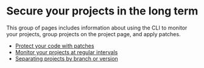 # Secure your projects in the long term

This group of pages includes information about using the CLI to monitor your projects, group projects on the project page, and apply patches.&#x20;

* [Protect your code with patches](protect-your-code-with-patches.md)
* [Monitor your projects at regular intervals](monitor-your-projects-at-regular-intervals.md)
* [Separating projects by branch or version](grouping-projects-by-branch-or-version.md)
